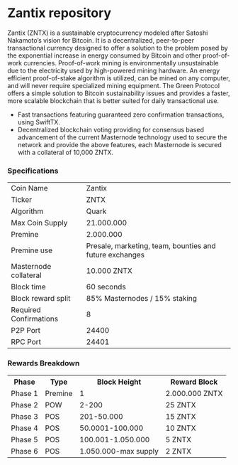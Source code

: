 Zantix repository
=================================================

Zantix (ZNTX) is a sustainable cryptocurrency modeled after Satoshi Nakamoto’s vision for Bitcoin. It is a decentralized, peer-to-peer transactional currency designed to offer a solution to the problem posed by the exponential increase in energy consumed by Bitcoin and other proof-of-work currencies. Proof-of-work mining is environmentally unsustainable due to the electricity used by high-powered mining hardware.
An energy efficient proof-of-stake algorithm is utilized, can be mined on any computer, and will never require specialized mining equipment. The Green Protocol offers a simple solution to Bitcoin sustainability issues and provides a faster, more scalable blockchain that is better suited for daily transactional use.

- Fast transactions featuring guaranteed zero confirmation transactions, using SwiftTX.
- Decentralized blockchain voting providing for consensus based advancement of the current Masternode
  technology used to secure the network and provide the above features, each Masternode is secured
  with a collateral of 10,000 ZNTX.

### Specifications
<table>
<tr><td>Coin Name</td><td>Zantix</td></tr>
<tr><td>Ticker</td><td>ZNTX</td></tr>
<tr><td>Algorithm</td><td>Quark</td></tr>
<tr><td>Max Coin Supply</td><td>21.000.000</td></tr>
<tr><td>Premine</td><td>2.000.000</td></tr>
<tr><td>Premine use</td><td>Presale, marketing, team, bounties and future exchanges</td></tr>
<tr><td>Masternode collateral</td><td>10.000 ZNTX</td></tr>
<tr><td>Block time</td><td>60 seconds</td></tr>
<tr><td>Block reward split</td><td>85% Masternodes / 15% staking</td></tr>
<tr><td>Required Confirmations</td><td>8</td></tr>
<tr><td>P2P Port</td><td>24400</td></tr>
<tr><td>RPC Port</td><td>24401</td></tr>
</table>

### Rewards Breakdown
<table>
<th>Phase</th><th>Type</th><th>Block Height</th><th>Reward Block</th>
<tr><td>Phase 1</td><td>Premine</td><td>1</td><td>2.000.000 ZNTX</td></tr>
<tr><td>Phase 2</td><td>POW</td><td>2-200</td><td>25 ZNTX</td></tr>
<tr><td>Phase 3</td><td>POS</td><td>201-50.000</td><td>15 ZNTX</td></tr>
<tr><td>Phase 4</td><td>POS</td><td>50.0001-100.000</td><td>10 ZNTX</td></tr>
<tr><td>Phase 5</td><td>POS</td><td>100.001-1.050.000</td><td>5 ZNTX</td></tr>
<tr><td>Phase 6</td><td>POS</td><td>1.050.000-max supply</td><td>2 ZNTX</td></tr>
</table>
